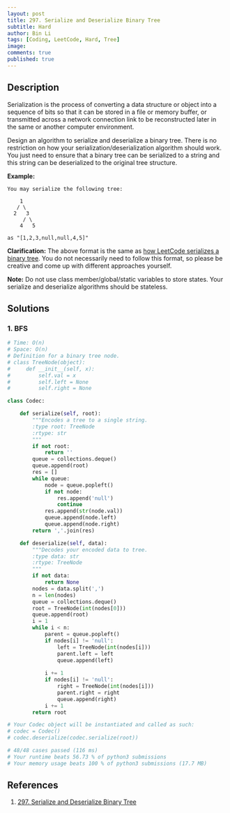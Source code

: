 ```yaml
---
layout: post
title: 297. Serialize and Deserialize Binary Tree
subtitle: Hard
author: Bin Li
tags: [Coding, LeetCode, Hard, Tree]
image: 
comments: true
published: true
---
```


## Description

Serialization is the process of converting a data structure or object into a sequence of bits so that it can be stored in a file or memory buffer, or transmitted across a network connection link to be reconstructed later in the same or another computer environment.

Design an algorithm to serialize and deserialize a binary tree. There is no restriction on how your serialization/deserialization algorithm should work. You just need to ensure that a binary tree can be serialized to a string and this string can be deserialized to the original tree structure.

**Example:** 

```
You may serialize the following tree:

    1
   / \
  2   3
     / \
    4   5

as "[1,2,3,null,null,4,5]"
```

**Clarification:** The above format is the same as [how LeetCode serializes a binary tree](https://leetcode.com/faq/#binary-tree). You do not necessarily need to follow this format, so please be creative and come up with different approaches yourself.

**Note:** Do not use class member/global/static variables to store states. Your serialize and deserialize algorithms should be stateless.


## Solutions
### 1. BFS

```python
# Time: O(n)
# Space: O(n)
# Definition for a binary tree node.
# class TreeNode(object):
#     def __init__(self, x):
#         self.val = x
#         self.left = None
#         self.right = None

class Codec:

    def serialize(self, root):
        """Encodes a tree to a single string.
        :type root: TreeNode
        :rtype: str
        """
        if not root:
            return ''
        queue = collections.deque()
        queue.append(root)
        res = []
        while queue:
            node = queue.popleft()
            if not node:
                res.append('null')
                continue
            res.append(str(node.val))
            queue.append(node.left)
            queue.append(node.right)
        return ','.join(res)

    def deserialize(self, data):
        """Decodes your encoded data to tree.
        :type data: str
        :rtype: TreeNode
        """
        if not data:
            return None
        nodes = data.split(',')
        n = len(nodes)
        queue = collections.deque()
        root = TreeNode(int(nodes[0]))
        queue.append(root)
        i = 1
        while i < n:
            parent = queue.popleft()
            if nodes[i] != 'null':
                left = TreeNode(int(nodes[i]))
                parent.left = left
                queue.append(left)
            
            i += 1
            if nodes[i] != 'null':
                right = TreeNode(int(nodes[i]))
                parent.right = right
                queue.append(right)
            i += 1
        return root

# Your Codec object will be instantiated and called as such:
# codec = Codec()
# codec.deserialize(codec.serialize(root))

# 48/48 cases passed (116 ms)
# Your runtime beats 56.73 % of python3 submissions
# Your memory usage beats 100 % of python3 submissions (17.7 MB)
```

## References
1. [297. Serialize and Deserialize Binary Tree](https://leetcode.com/problems/serialize-and-deserialize-binary-tree/description/)